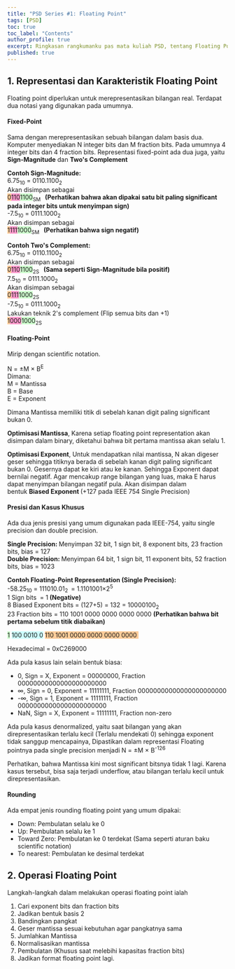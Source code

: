 ```yaml
---
title: "PSD Series #1: Floating Point"
tags: [PSD]
toc: true
toc_label: "Contents"
author_profile: true
excerpt: Ringkasan rangkumanku pas mata kuliah PSD, tentang Floating Point. 👨‍🏫
published: true
---
```


## 1. Representasi dan Karakteristik Floating Point
<p>Floating point diperlukan untuk merepresentasikan bilangan real. Terdapat dua notasi yang digunakan pada umumnya.</p>
<h4>Fixed-Point</h4>
<p>Sama dengan merepresentasikan sebuah bilangan dalam basis dua. Komputer menyediakan N integer bits dan M fraction bits. Pada umumnya 4 integer bits dan 4 fraction bits. Representasi fixed-point ada dua juga, yaitu <strong>Sign-Magnitude</strong> dan <strong>Two's Complement</strong></p>
<p><strong>Contoh Sign-Magnitude:</strong><br />6.75<sub>10</sub> = 0110.1100<sub>2</sub><br />Akan disimpan sebagai<br /><span style="background-color: #ffcc99;">0</span><span style="background-color: #ff99cc;">110</span><span style="background-color: #ccffcc;">1100</span><sub>SM</sub><strong>   (Perhatikan bahwa akan dipakai satu bit paling significant pada integer bits untuk menyimpan sign)</strong><br />-7.5<sub>10</sub> = 0111.1000<sub>2</sub><br />Akan disimpan sebagai<br /><span style="background-color: #ffcc99;">1</span><span style="background-color: #ff99cc;">111</span><span style="background-color: #ccffcc;">1000</span><sub>SM</sub><strong>   (Perhatikan bahwa sign negatif)</strong></p>
<p><strong>Contoh Two's Complement:</strong><br />6.75<sub>10</sub> = 0110.1100<sub>2</sub><br />Akan disimpan sebagai<br /><span style="background-color: #ffcc99;">0</span><span style="background-color: #ff99cc;">110</span><span style="background-color: #ccffcc;">1100</span><sub>2S</sub><strong>   (Sama seperti Sign-Magnitude bila positif)</strong><br />7.5<sub>10</sub> = 0111.1000<sub>2</sub><br />Akan disimpan sebagai<br /><span style="background-color: #ffcc99;">0</span><span style="background-color: #ff99cc;">111</span><span style="background-color: #ccffcc;">1000</span><sub>2S</sub><strong><br /></strong>-7.5<sub>10</sub> = 0111.1000<sub>2</sub><br />Lakukan teknik 2's complement (Flip semua bits dan +1)<br /><span style="background-color: #ccffcc;"><span style="background-color: #ffcc99;">1</span><span style="background-color: #ff99cc;">000</span></span><span style="background-color: #ccffcc;">1000</span><sub>2S</sub><strong> </strong></p>
<h4>Floating-Point</h4>
<p>Mirip dengan scientific notation.</p>
<p>N = ±M × B<sup>E<br /></sup>Dimana:<br />M = Mantissa<br />B = Base<br />E = Exponent</p>
<p>Dimana Mantissa memiliki titik di sebelah kanan digit paling significant bukan 0.</p>
<p><strong>Optimisasi Mantissa</strong>, Karena setiap floating point representation akan disimpan dalam binary, diketahui bahwa bit pertama mantissa akan selalu 1.</p>
<p><strong>Optimisasi Exponent</strong>, Untuk mendapatkan nilai mantissa, N akan digeser geser sehingga titiknya berada di sebelah kanan digit paling significant bukan 0. Gesernya dapat ke kiri atau ke kanan. Sehingga Exponent dapat bernilai negatif. Agar mencakup range bilangan yang luas, maka E harus dapat menyimpan bilangan negatif pula. Akan disimpan dalam bentuk <strong>Biased Exponent </strong>(+127 pada IEEE 754 Single Precision)</p>
<h4>Presisi dan Kasus Khusus</h4>
<p>Ada dua jenis presisi yang umum digunakan pada IEEE-754, yaitu single precision dan double precision.</p>
<p><strong>Single Precision: </strong>Menyimpan 32 bit, 1 sign bit, 8 exponent bits, 23 fraction bits, bias = 127<br /><strong>Double Precision: </strong>Menyimpan 64 bit, 1 sign bit, 11 exponent bits, 52 fraction bits, bias = 1023</p>
<p><strong>Contoh Floating-Point Representation (Single Precision):</strong><br />-58.25<sub>10</sub> = 111010.01<sub>2 </sub> = 1.1101001×2<sup>5<br /></sup>1 Sign bits  = 1<strong> (Negative)<br /></strong>8 Biased Exponent bits = (127+5) = 132 = 10000100<sub>2</sub><br />23 Fraction bits = 110 1001 0000 0000 0000 0000 <strong>(Perhatikan bahwa bit pertama sebelum titik diabaikan)</strong></p>
<p><span style="background-color: #ccffcc;">1</span> <span style="background-color: #ccffff;">100 0010 0</span> <span style="background-color: #ffcc99;">110 1001 0000 0000 0000 0000 </span></p>
<p>Hexadecimal = 0xC269000</p>
<p>Ada pula kasus lain selain bentuk biasa:</p>
<ul>
<li>0, Sign = X, Exponent = 00000000, Fraction 00000000000000000000000</li>
<li>∞, Sign = 0, Exponent = 11111111, Fraction 00000000000000000000000</li>
<li>-∞, Sign = 1, Exponent = 11111111, Fraction 00000000000000000000000</li>
<li>NaN, Sign = X, Exponent = 11111111, Fraction non-zero</li>
</ul>
<p>Ada pula kasus denormalized, yaitu saat bilangan yang akan direpresentasikan terlalu kecil (Terlalu mendekati 0) sehingga exponent tidak sanggup mencapainya, Dipastikan dalam representasi Floating pointnya pada single precision menjadi N = ±M × B<sup>-126</sup></p>
<p>Perhatikan, bahwa Mantissa kini most significant bitsnya tidak 1 lagi. Karena kasus tersebut, bisa saja terjadi underflow, atau bilangan terlalu kecil untuk direpresentasikan.</p>
<h4>Rounding</h4>
<p>Ada empat jenis rounding floating point yang umum dipakai:</p>
<ul>
<li>Down: Pembulatan selalu ke 0</li>
<li>Up: Pembulatan selalu ke 1</li>
<li>Toward Zero: Pembulatan ke 0 terdekat (Sama seperti aturan baku scientific notation)</li>
<li>To nearest: Pembulatan ke desimal terdekat</li>
</ul>


## 2. Operasi Floating Point
<p>Langkah-langkah dalam melakukan operasi floating point ialah</p>
<ol>
<li>Cari exponent bits dan fraction bits</li>
<li>Jadikan bentuk basis 2 </li>
<li>Bandingkan pangkat</li>
<li>Geser mantissa sesuai kebutuhan agar pangkatnya sama</li>
<li>Jumlahkan Mantissa</li>
<li>Normalisasikan mantissa</li>
<li>Pembulatan (Khusus saat melebihi kapasitas fraction bits)</li>
<li>Jadikan format floating point lagi.</li>
</ol>